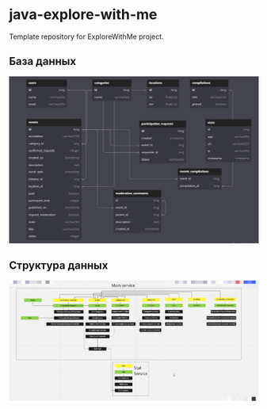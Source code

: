 # java-explore-with-me
Template repository for ExploreWithMe project.
## База данных
![](tables.png)
## Структура данных
![](structure.png)